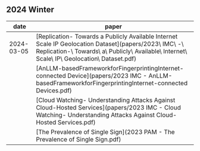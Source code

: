 ## 2024 Winter 

| date | paper | 
|------|-------|
| 2024-03-05 | [Replication- Towards a Publicly Available Internet Scale IP Geolocation Dataset](papers/2023\ IMC\ -\ Replication-\ Towards\ a\ Publicly\ Available\ Internet\ Scale\ IP\ Geolocation\ Dataset.pdf)
|     | [AnLLM-basedFrameworkforFingerprintingInternet-connected Device](papers/2023 IMC - AnLLM-basedFrameworkforFingerprintingInternet-connected Devices.pdf) |
|     | [Cloud Watching- Understanding Attacks Against Cloud-Hosted Services](papers/2023 IMC - Cloud Watching- Understanding Attacks Against Cloud-Hosted Services.pdf) | 
|     | [The Prevalence of Single Sign](2023 PAM - The Prevalence of Single Sign.pdf)

